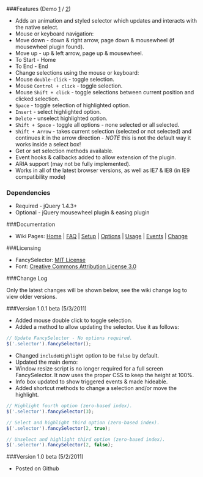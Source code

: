 ###Features (Demo [1][1] / [2][2])

* Adds an animation and styled selector which updates and interacts with the native select.
* Mouse or keyboard navigation:
 * Move down - down & right arrow, page down & mousewheel (if mousewheel plugin found).
 * Move up - up & left arrow, page up & mousewheel.
 * To Start - Home
 * To End - End
* Change selections using the mouse or keyboard:
 * Mouse `double-click` - toggle selection.
 * Mouse `Control + click` - toggle selection.
 * Mouse `Shift + click` - toggle selections between current position and clicked selection.
 * `Space` - toggle selection of highlighted option.
 * `Insert` - select highlighted option.
 * `Delete` - unselect highlighted option.
 * `Shift + Space` - toggle all options - none selected or all selected.
 * `Shift + Arrow` - takes current selection (selected or not selected) and continues it in the arrow direction - *NOTE* this is not the default way it works inside a select box!
* Get or set selection methods available.
* Event hooks &amp; callbacks added to allow extension of the plugin.
* ARIA support (may not be fully implemented).
* Works in all of the latest browser versions, as well as IE7 & IE8 (in IE9 compatibility mode)

### Dependencies
* Required - jQuery 1.4.3+
* Optional - jQuery mousewheel plugin & easing plugin

###Documentation

* Wiki Pages: [Home][3] | [FAQ][4] | [Setup][5] | [Options][6] | [Usage][7] | [Events][8] | [Change][9]

###Licensing

* FancySelector: [MIT License][9]
* Font: [Creative Commons Attribution License 3.0][10]

###Change Log

Only the latest changes will be shown below, see the wiki change log to view older versions.

###Version 1.0.1 beta (5/3/2011)

* Added mouse double click to toggle selection.
* Added a method to allow updating the selector. Use it as follows:
```javascript
// Update FancySelector - No options required.
$('.selector').fancySelector();
```

* Changed `includeHighlight` option to be `false` by default.
* Updated the main demo:
 * Window resize script is no longer required for a full screen FancySelector. It now uses the proper CSS to keep the height at 100%.
 * Info box updated to show triggered events & made hideable.
* Added shortcut methods to change a selection and/or move the highlight.

```javascript
// Highlight fourth option (zero-based index).
$('.selector').fancySelector(3);

// Select and highlight third option (zero-based index).
$('.selector').fancySelector(2, true);

// Unselect and highlight third option (zero-based index).
$('.selector').fancySelector(2, false);
```

###Version 1.0 beta (5/2/2011)

* Posted on Github

  [1]: http://Mottie.github.com/FancySelector/
  [2]: http://Mottie.github.com/FancySelector/index2.html
  [3]: https://github.com/Mottie/FancySelector/wiki
  [4]: https://github.com/Mottie/FancySelector/wiki/FAQ
  [5]: https://github.com/Mottie/FancySelector/wiki/Setup
  [6]: https://github.com/Mottie/FancySelector/wiki/Options
  [7]: https://github.com/Mottie/FancySelector/wiki/Usage
  [8]: https://github.com/Mottie/FancySelector/wiki/Events
  [9]: https://github.com/Mottie/FancySelector/wiki/Change
  [10]: http://www.opensource.org/licenses/mit-license.php
  [11]: http://creativecommons.org/licenses/by/3.0/
